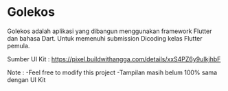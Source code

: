 # Golekos

Golekos adalah aplikasi yang dibangun menggunakan framework Flutter dan bahasa Dart.
Untuk memenuhi submission Dicoding kelas Flutter pemula.

Sumber UI Kit : https://pixel.buildwithangga.com/details/xxS4PZ6y9uIkjhbF

Note : -Feel free to modify this project
       -Tampilan masih belum 100% sama dengan UI Kit
